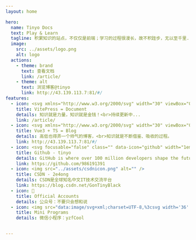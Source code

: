 ```yaml
---
layout: home

hero:
  name: Tinyo Docs
  text: Play & Learn
  tagline: 积累知识的站点，不仅仅是前端；学习的过程很漫长，故不积跬步，无以至千里...
  image:
    src: ../assets/logo.png
    alt: logo
  actions:
    - theme: brand
      text: 查看文档
      link: /article/
    - theme: alt
      text: 浏览博客@tinyo
      link: http://43.139.113.7:81/#/
features:
  - icon: <svg xmlns="http://www.w3.org/2000/svg" width="30" viewBox="0 0 256 256.32"><defs><linearGradient id="a" x1="-.828%" x2="57.636%" y1="7.652%" y2="78.411%"><stop offset="0%" stop-color="#41D1FF"></stop><stop offset="100%" stop-color="#BD34FE"></stop></linearGradient><linearGradient id="b" x1="43.376%" x2="50.316%" y1="2.242%" y2="89.03%"><stop offset="0%" stop-color="#FFEA83"></stop><stop offset="8.333%" stop-color="#FFDD35"></stop><stop offset="100%" stop-color="#FFA800"></stop></linearGradient></defs><path fill="url(#a)" d="M255.153 37.938 134.897 252.976c-2.483 4.44-8.862 4.466-11.382.048L.875 37.958c-2.746-4.814 1.371-10.646 6.827-9.67l120.385 21.517a6.537 6.537 0 0 0 2.322-.004l117.867-21.483c5.438-.991 9.574 4.796 6.877 9.62Z"></path><path fill="url(#b)" d="M185.432.063 96.44 17.501a3.268 3.268 0 0 0-2.634 3.014l-5.474 92.456a3.268 3.268 0 0 0 3.997 3.378l24.777-5.718c2.318-.535 4.413 1.507 3.936 3.838l-7.361 36.047c-.495 2.426 1.782 4.5 4.151 3.78l15.304-4.649c2.372-.72 4.652 1.36 4.15 3.788l-11.698 56.621c-.732 3.542 3.979 5.473 5.943 2.437l1.313-2.028 72.516-144.72c1.215-2.423-.88-5.186-3.54-4.672l-25.505 4.922c-2.396.462-4.435-1.77-3.759-4.114l16.646-57.705c.677-2.35-1.37-4.583-3.769-4.113Z"></path></svg>
    title: VitePress = Document
    details: 知识就是力量，知识就是金钱！<br>持续更新中...
    link: /article/
  - icon: <svg xmlns="http://www.w3.org/2000/svg" width="30" viewBox="0 0 256 220.8"><path fill="#41B883" d="M204.8 0H256L128 220.8 0 0h97.92L128 51.2 157.44 0h47.36Z"></path><path fill="#41B883" d="m0 0 128 220.8L256 0h-51.2L128 132.48 50.56 0H0Z"></path><path fill="#35495E" d="M50.56 0 128 133.12 204.8 0h-47.36L128 51.2 97.92 0H50.56Z"></path></svg>
    title: Vue3 + TS = Blog
    details: 高低也得弄一个帅气的博客，<br>知识就是不断借鉴、吸收的过程。
    link: http://43.139.113.7:81/#/
  - icon: <svg focusable="false" class="" data-icon="github" width="1em" height="1em" fill="currentColor" aria-hidden="true" viewBox="64 64 896 896"><path d="M511.6 76.3C264.3 76.2 64 276.4 64 523.5 64 718.9 189.3 885 363.8 946c23.5 5.9 19.9-10.8 19.9-22.2v-77.5c-135.7 15.9-141.2-73.9-150.3-88.9C215 726 171.5 718 184.5 703c30.9-15.9 62.4 4 98.9 57.9 26.4 39.1 77.9 32.5 104 26 5.7-23.5 17.9-44.5 34.7-60.8-140.6-25.2-199.2-111-199.2-213 0-49.5 16.3-95 48.3-131.7-20.4-60.5 1.9-112.3 4.9-120 58.1-5.2 118.5 41.6 123.2 45.3 33-8.9 70.7-13.6 112.9-13.6 42.4 0 80.2 4.9 113.5 13.9 11.3-8.6 67.3-48.8 121.3-43.9 2.9 7.7 24.7 58.3 5.5 118 32.4 36.8 48.9 82.7 48.9 132.3 0 102.2-59 188.1-200 212.9a127.5 127.5 0 0138.1 91v112.5c.8 9 0 17.9 15 17.9 177.1-59.7 304.6-227 304.6-424.1 0-247.2-200.4-447.3-447.5-447.3z"></path></svg>
    title: Github - tinyo
    details: GitHub is where over 100 million developers shape the future of software, together.
    link: https://github.com/986191391
  - icon: <img src="../assets/csdnicon.png" alt="" />
    title: CSDN - 2e4ong
    details: CSDN是全球知名中文IT技术交流平台
    link: https://blog.csdn.net/GonTinyBlack
  - icon: 🌈
    title: Official Accounts
    details: 公众号：不要只会想和说
  - icon: <img src="data:image/svg+xml;charset=UTF-8,%3csvg width='36' height='36' xmlns='http://www.w3.org/2000/svg'%3e%3cpath d='M27.4362985 16.6454925c-.7072239 1.1607165-1.8835821 2.0505075-3.2927761 2.4601791-.0354627.0102687-.0705672.0212538-.1062687.0309254-.2176716.0618508-.4409552.0997015-.6622089.0997015-.9763582 0-1.5276418-.6594627-1.2315224-1.4730746.216597-.5949851.785194-1.097194 1.4791642-1.3296717 1.0755821-.3922388 1.8271044-1.2868059 1.8271044-2.3277612 0-1.4026268-1.3645373-2.5397014-3.0476417-2.5397014-1.6832239 0-3.0476418 1.1370746-3.0476418 2.5397014v7.788418c0 1.8730746-1.0852538 3.515582-2.709015 4.4445373-.8851343.506388-1.9277612.8040597-3.0475224.8040597-3.1743283 0-5.75665667-2.3545075-5.75665667-5.248597 0-.9211941.26340299-1.7863881.72238806-2.5397015.71032836-1.1658508 1.89397011-2.0586269 3.31164181-2.4656717.001194-.0003582.0022686-.0007164.0034627-.0010746.2390447-.0743881.4869253-.1157015.7313433-.1157015.9806567 0 1.5345671.6625672 1.2371343 1.4797612-.2015523.553791-.7443582 1.0306866-1.377194 1.2844179-.0755821.025194-.1491344.0534925-.2217314.0833433-1.0052537.4150448-1.6980298 1.2762985-1.6980298 2.2746269 0 1.4026268 1.3644179 2.539582 3.0476417 2.539582 1.6831045 0 3.0475224-1.1369552 3.0475224-2.539582v-7.788418c0-1.873194 1.0851344-3.515582 2.709015-4.44465667.8851343-.50638806 1.9277612-.8040597 3.0476418-.8040597 3.1742089 0 5.7566567 2.35450747 5.7566567 5.24871637 0 .9210747-.2635224 1.7863881-.7225075 2.5397015M18 2C9.16346269 2 2 9.16346269 2 18c0 8.8365373 7.16346269 16 16 16 8.8365373 0 16-7.1634627 16-16 0-8.83653731-7.1634627-16-16-16' fill='%2307C160' fill-rule='evenodd'/%3e%3c/svg%3e" alt="" />
    title: Mini Programs
    details: 微信小程序：yzfCool


---
```


<style>
  ::-webkit-scrollbar {
    /*隐藏滚轮*/
    display: none;
  }
</style>